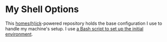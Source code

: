 # My Shell Options

This [homes(h)ick][1]-powered repository holds the base configuration I use to
handle my machine's setup. I use [a Bash script to set up the initial
environment][2].

[1]: https://github.com/andsens/homeshick
[2]: ./home/.local/bin/jalcine-shell
